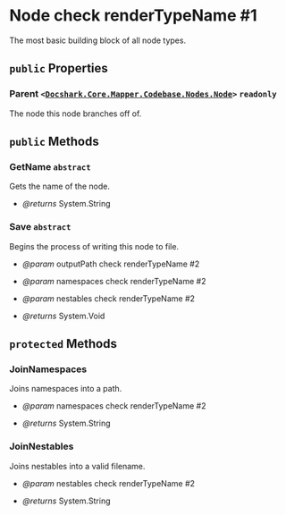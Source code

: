 # Node check renderTypeName #1

The most basic building block of all node types.

## `public` Properties

### Parent <code><<a href="./Node.md">Docshark.Core.Mapper.Codebase.Nodes.Node</a>></code> `readonly`

The node this node branches off of.



## `public` Methods

### GetName `abstract`

Gets the name of the node.

- *@returns* System.String

### Save `abstract`

Begins the process of writing this node to file.

- *@param* outputPath check renderTypeName #2
- *@param* namespaces check renderTypeName #2
- *@param* nestables check renderTypeName #2

- *@returns* System.Void

## `protected` Methods

### JoinNamespaces

Joins namespaces into a path.

- *@param* namespaces check renderTypeName #2

- *@returns* System.String

### JoinNestables

Joins nestables into a valid filename.

- *@param* nestables check renderTypeName #2

- *@returns* System.String